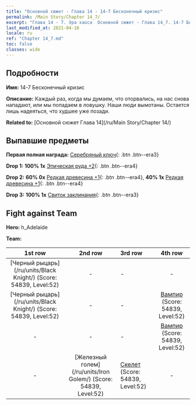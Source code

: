```yaml
---
title: "Основной сюжет - Глава 14 - 14-7 Бесконечный кризис"
permalink: /Main Story/Chapter 14_7/
excerpt: "Глава 14 - 7. Эра хаоса  Основной сюжет - Глава 14_7. 14-7 Бесконечный кризис"
last_modified_at: 2021-04-16
locale: ru
ref: "Chapter 14_7.md"
toc: false
classes: wide
---
```


## Подробности

 **Имя:** 14-7 Бесконечный кризис

 **Описание:** Каждый раз, когда мы думаем, что оторвались, на нас снова нападают, или мы попадаем в ловушку. Наши люди вымотаны. Остается лишь надеяться, что худшее уже позади.

 **Related to:** [Основной сюжет Глава 14](/ru/Main Story/Chapter 14/)

## Выпавшие предметы

 **Первая полная награда:** [Серебряный ключ](/ru/Items/con_693/){: .btn .btn--era3}

 **Drop 1:** **100% 1x** [Эпическая руда +2](/ru/Items/mat_47/){: .btn .btn--era4}

 **Drop 2:** **60% 0x** [Редкая древесина +1](/ru/Items/mat_41/){: .btn .btn--era4}, **40% 1x** [Редкая древесина +1](/ru/Items/mat_41/){: .btn .btn--era4}

 **Drop 3:** **100% 1x** [Свиток заклинания](/ru/Items/con_694/){: .btn .btn--era3}


## Fight against Team
 **Hero:** h_Adelaide

 **Team:**


  | 1st row | 2nd row | 3rd row | 4th row |
  |:----:|:----:|:----|:----:|
  | [Черный рыцарь](/ru/units/Black Knight/) (Score: 54839, Level:52)  | - | - | - |
  | [Черный рыцарь](/ru/units/Black Knight/) (Score: 54839, Level:52)  | - | - | [Вампир](/ru/units/Vampire/) (Score: 54839, Level:52)  |
  | - | - | - | [Вампир](/ru/units/Vampire/) (Score: 54839, Level:52)  |
  | - | [Железный голем](/ru/units/Iron Golem/) (Score: 54839, Level:52)  | [Скелет](/ru/units/Skeleton/) (Score: 54839, Level:52)  | - |


